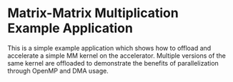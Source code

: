 # Matrix-Matrix Multiplication Example Application

This is a simple example application which shows how to offload and accelerate a simple MM kernel on the accelerator.
Multiple versions of the same kernel are offloaded to demonstrate the benefits of parallelization through OpenMP and DMA usage.
